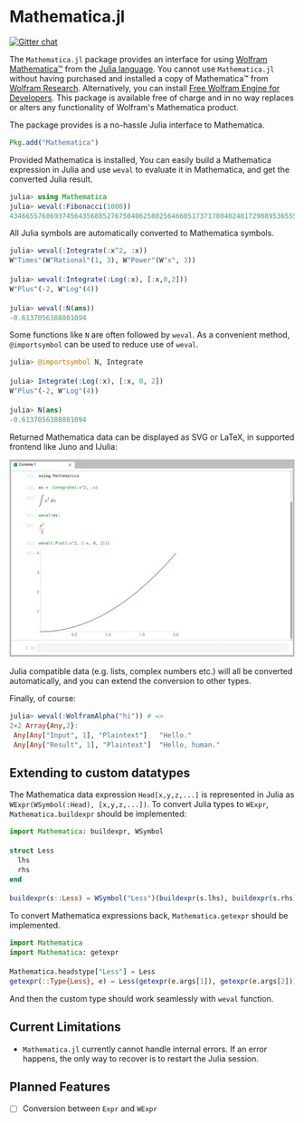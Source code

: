 # Mathematica.jl

[![Gitter chat](https://badges.gitter.im/one-more-minute/Mathematica.jl.png)](https://gitter.im/one-more-minute/Mathematica.jl)

The `Mathematica.jl` package provides an interface for using [Wolfram Mathematica™](http://www.wolfram.com/mathematica/) from the [Julia language](http://julialang.org). You cannot use `Mathematica.jl` without having purchased and installed a copy of Mathematica™ from [Wolfram Research](http://www.wolfram.com/). Alternatively, you can install [Free Wolfram Engine for Developers](https://www.wolfram.com/engine). This package is available free of charge and in no way replaces or alters any functionality of Wolfram's Mathematica product.

The package provides is a no-hassle Julia interface to Mathematica.

```julia
Pkg.add("Mathematica")
````
Provided Mathematica is installed, You can easily build a Mathematica expression in Julia and use `weval` to evaluate it in Mathematica, and get the converted Julia result.

```julia
julia> using Mathematica
julia> weval(:Fibonacci(1000))
43466557686937456435688527675040625802564660517371780402481729089536555417949051890403879840079255169295922593080322634775209689623239873322471161642996440906533187938298969649928516003704476137795166849228875
```
All Julia symbols are automatically converted to Mathematica symbols.

```julia
julia> weval(:Integrate(:x^2, :x))
W"Times"(W"Rational"(1, 3), W"Power"(W"x", 3))

julia> weval(:Integrate(:Log(:x), [:x,0,2]))
W"Plus"(-2, W"Log"(4))

julia> weval(:N(ans))
-0.6137056388801094
```

Some functions like `N` are often followed by `weval`. As a convenient method, `@importsymbol` can be used to reduce use of `weval`.

```julia
julia> @importsymbol N, Integrate

julia> Integrate(:Log(:x), [:x, 0, 2])
W"Plus"(-2, W"Log"(4))

julia> N(ans)
-0.6137056388801094
```

Returned Mathematica data can be displayed as SVG or LaTeX, in supported frontend like Juno and IJulia:

![screenshot](./img/display.png)

Julia compatible data (e.g. lists, complex numbers etc.) will all be converted automatically, and you can extend the conversion to other types.

Finally, of course:
```julia
julia> weval(:WolframAlpha("hi")) # =>
2×2 Array{Any,2}:
 Any[Any["Input", 1], "Plaintext"]   "Hello."
 Any[Any["Result", 1], "Plaintext"]  "Hello, human."

```

## Extending to custom datatypes

The Mathematica data expression `Head[x,y,z,...]` is represented in Julia as `WExpr(WSymbol(:Head), [x,y,z,...])`. To convert Julia types to `WExpr`, `Mathematica.buildexpr` should be implemented:

```julia
import Mathematica: buildexpr, WSymbol

struct Less
  lhs
  rhs
end

buildexpr(s::Less) = WSymbol("Less")(buildexpr(s.lhs), buildexpr(s.rhs))
```
To convert Mathematica expressions back, `Mathematica.getexpr` should be implemented.

```julia
import Mathematica
import Mathematica: getexpr

Mathematica.headstype["Less"] = Less
getexpr(::Type{Less}, e) = Less(getexpr(e.args[1]), getexpr(e.args[2]))
```

And then the custom type should work seamlessly with `weval` function.

## Current Limitations

- `Mathematica.jl` currently cannot handle internal errors. If an error happens, the only way to recover is to restart the Julia session.

## Planned Features

- [ ] Conversion between `Expr` and `WExpr`
